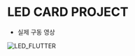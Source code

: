 # LED CARD PROJECT
- 실제 구동 영상

![LED_FLUTTER](https://user-images.githubusercontent.com/83276163/141917332-a0a3c2a2-e69b-4a22-bbe5-03069e31535d.gif)
